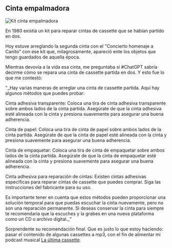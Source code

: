 ## Cinta empalmadora

![Kit cinta empalmadora]({{site.baseurl}}/CINTA-EMPALMADORA.jpg)


En 1980 existía un kit para reparar cintas de cassette que se habían partido en dos. 

Hoy estuve arreglando la segunda cinta con el "Concierto homenaje a Canito" con ese kit que, milagrosamente, apareció ente los objetos que tengo guardados de aquella época.

Mientras devovía a la vida esa cinta, me preguntaba si #ChatGPT sabría decirme cómo se repara una cinta de cassette partida en dos. Y esto fue lo que me contestó:

"_Hay varias maneras de arreglar una cinta de cassette partida. Aquí hay algunos métodos que puedes probar:

Cinta adhesiva transparente: Coloca una tira de cinta adhesiva transparente sobre ambos lados de la cinta partida. Asegúrate de que la cinta adhesiva esté alineada con la cinta y presiona suavemente para asegurar una buena adherencia.

Cinta de papel: Coloca una tira de cinta de papel sobre ambos lados de la cinta partida. Asegúrate de que la cinta de papel esté alineada con la cinta y presiona suavemente para asegurar una buena adherencia.

Cinta de empaquetar: Coloca una tira de cinta de empaquetar sobre ambos lados de la cinta partida. Asegúrate de que la cinta de empaquetar esté alineada con la cinta y presiona suavemente para asegurar una buena adherencia.

Cinta adhesiva para reparación de cintas: Existen cintas adhesivas específicas para reparar cintas de cassette que puedes comprar. Siga las instrucciones del fabricante para su uso.

Es importante tener en cuenta que estos métodos pueden proporcionar una solución temporal para que puedas escuchar la cinta nuevamente, pero no son una reparación permanente. Si deseas conservar la cinta para siempre te recomendaria que la escuches y la grabes en una nueva plataforma como un CD o archivo digital._"

Sorprendente su recomendación final. Que es justo lo que estoy haciendo: pasar el contenido de algunas cassettes a mp3, con el fin de alimentar mi podcast musical [La última cassette](https://go.ivoox.com/sq/504833).






